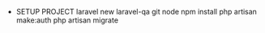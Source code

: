 - SETUP PROJECT
laravel new laravel-qa
git
node
npm install
php artisan make:auth
php artisan migrate
